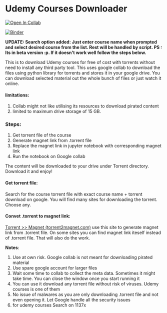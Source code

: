 # Udemy Courses Downloader

[![Open In Collab](https://colab.research.google.com/assets/colab-badge.svg)](https://colab.research.google.com/github/anirudhakulkarni/Udemy-Courses-Downloader/blob/master/Torrent_downloader.ipynb)

[![Binder](https://mybinder.org/badge_logo.svg)](https://mybinder.org/v2/gh/anirudhakulkarni/Udemy-Courses-Downloader/HEAD?filepath=Torrent_downloader.ipynb)

**UPDATE: Search option added: Just enter course name when prompted and select desired course from the list. Rest will be handled by script. 
PS : Its in beta version :p. If it doesn't work well follow the steps below.**

This is to download Udemy courses for free of cost with torrents without need to install any third party tool. This uses google collab to download the files using python library for torrents and stores it in your google drive. You can download selected material out the whole bunch of files or just watch it online.

#### limitations:

1. Collab might not like utilising its resources to download pirated content
2. limited to maximum drive storage of 15 GB.

### Steps:

1. Get torrent file of the course
2. Generate magnet link from .torrent file
3. Replace the magnet link in jupyter notebook with corresponding magnet link
4. Run the notebook on Google collab

The content will be downloaded to your drive under Torrent directory. Download it and enjoy!

#### Get torrent file:

Search for the course torrent file with exact course name + torrent download on google. You will find many sites for downloading the torrent. Choose any.

#### Convet .torrent to magnet link:

[Torrent &gt;&gt; Magnet (torrent2magnet.com)](http://torrent2magnet.com/) use this site to generate magnet link from .torrent file. On some sites you can find magnet link iteself instead of .torrent file. That will also do the work.

**Notes**:

1. Use at own risk. Google collab is not meant for downloading pirated material
2. Use spare google account for larger files
3. Wait some time to collab to collect the meta data. Sometimes it might take time. You can close the window once you start running it
4. You can use it download any torrent file without risk of viruses. Udemy courses is one of them
5. No issue of malwares as you are only downloading .torrent file and not even opening it. Let Google handle all the security issues
6. for udemy courses
   Search on 1137x
